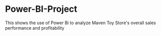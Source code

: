 # Power-BI-Project
This shows the use of Power Bi to analyze Maven Toy Store's overall sales performance and profitability
